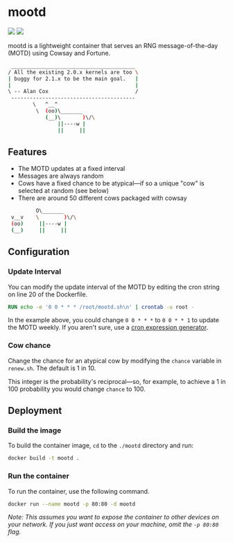 # mootd

![](https://img.shields.io/badge/status-maintained-green) [![](https://img.shields.io/badge/release-v1.3.0--jaguarundi-blue)](https://github.com/samcole8/mootd/releases/latest)

mootd is a lightweight container that serves an RNG message-of-the-day (MOTD) using Cowsay and Fortune.

```bash
 ________________________________________ 
/ All the existing 2.0.x kernels are too \
| buggy for 2.1.x to be the main goal.   |
|                                        |
\ -- Alan Cox                            /
 ---------------------------------------- 
        \   ^__^
         \  (oo)\_______
            (__)\       )\/\
                ||----w |
                ||     ||
```

## Features

- The MOTD updates at a fixed interval
- Messages are always random
- Cows have a fixed chance to be atypical—if so a unique "cow" is selected at random (see below)
- There are around 50 different cows packaged with cowsay

```bash
         O\_______
 v__v    \        )\/\
 (oo)     ||----w |
 (__)     ||     ||  
```

## Configuration

### Update Interval

You can modify the update interval of the MOTD by editing the cron string on line 20 of the Dockerfile.

```Dockerfile
RUN echo -e '0 0 * * * /root/mootd.sh\n' | crontab -u root -
```

In the example above, you could change `0 0 * * *` to `0 0 * * 1` to update the MOTD weekly. If you aren't sure, use a [cron expression generator](https://crontab.guru/).

### Cow chance

Change the chance for an atypical cow by modifying the `chance` variable in `renew.sh`. The default is 1 in 10.

This integer is the probability's reciprocal—so, for example, to achieve a 1 in 100 probability you would change `chance` to 100.

## Deployment

### Build the image

To build the container image, `cd` to the `./mootd` directory and run:

```bash
docker build -t mootd .
```

### Run the container

To run the container, use the following command.

```bash
docker run --name mootd -p 80:80 -d mootd
```

*Note: This assumes you want to expose the container to other devices on your network. If you just want access on your machine, omit the `-p 80:80` flag.*

